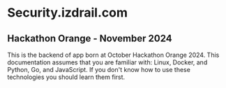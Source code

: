 # Security.izdrail.com

## Hackathon Orange - November 2024

This is the backend of app born at October Hackathon Orange 2024.
This documentation assumes that you are familiar with: Linux, Docker, and Python, Go, and JavaScript.
If you don't know how to use these technologies you should learn them first.



